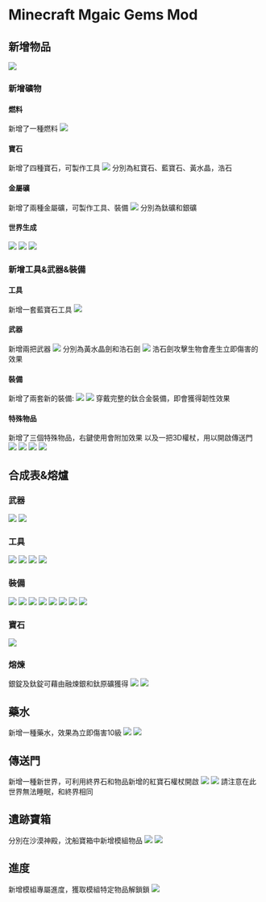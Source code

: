 # Minecraft Mgaic Gems Mod 
## 新增物品
![](https://hackmd.io/_uploads/HJk8Xx042.png )
### 新增礦物
#### 燃料
新增了一種燃料
![](https://hackmd.io/_uploads/HkvAx50V2.png)
#### 寶石
新增了四種寶石，可製作工具
![](https://hackmd.io/_uploads/S1ZNIbAV2.png)
分別為紅寶石、藍寶石、黃水晶，浩石
#### 金屬礦
新增了兩種金屬礦，可製作工具、裝備
![](https://hackmd.io/_uploads/BkTLSb0N2.png)
分別為鈦礦和銀礦
#### 世界生成
![](https://hackmd.io/_uploads/rJytKbR43.png)
![](https://hackmd.io/_uploads/HkUatZ0V2.png)
![](https://hackmd.io/_uploads/SyI6Fb0E2.png)
### 新增工具&武器&裝備
#### 工具
新增一套藍寶石工具
![](https://hackmd.io/_uploads/SyyJ6YRNn.png)
#### 武器
新增兩把武器
![](https://hackmd.io/_uploads/rkxe0F0En.png)
分別為黃水晶劍和浩石劍
![](https://hackmd.io/_uploads/Hk7LpWCN2.png)
浩石劍攻擊生物會產生立即傷害的效果
#### 裝備
新增了兩套新的裝備:
![](https://hackmd.io/_uploads/r1PU4eC4n.png)
![](https://hackmd.io/_uploads/H1DIEgCV3.png)
穿戴完整的鈦合金裝備，即會獲得韌性效果
#### 特殊物品
新增了三個特殊物品，右鍵使用會附加效果
以及一把3D權杖，用以開啟傳送門
![](https://hackmd.io/_uploads/BkoQRFCV2.png)
![](https://hackmd.io/_uploads/SkUVlWCE3.png)
![](https://hackmd.io/_uploads/HJvNl-A42.png)
![](https://hackmd.io/_uploads/rJL4lWA42.png)
## 合成表&熔爐
### 武器
![](https://hackmd.io/_uploads/SJ_GRlRNn.png)
![](https://hackmd.io/_uploads/ry_fRl0V3.png)
### 工具
![](https://hackmd.io/_uploads/HJRS1-C42.png)
![](https://hackmd.io/_uploads/SyRSybRN3.png)
![](https://hackmd.io/_uploads/H1ABy-CEn.png)
![](https://hackmd.io/_uploads/ryAHy-RE2.png)
### 裝備
![](https://hackmd.io/_uploads/S1PjCgR42.png)
![](https://hackmd.io/_uploads/HyvsCxCNh.png)
![](https://hackmd.io/_uploads/BJvi0g0Vh.png)
![](https://hackmd.io/_uploads/BJDjCeR4h.png)
![](https://hackmd.io/_uploads/SkLbNWRV2.png)
![](https://hackmd.io/_uploads/S1Ib4-AEn.png)
![](https://hackmd.io/_uploads/S1I-NbAE3.png)
![](https://hackmd.io/_uploads/rJ8ZNZAVn.png)
### 寶石
![](https://hackmd.io/_uploads/S1aHgTJH3.png)
### 熔煉
銀錠及鈦錠可藉由融煉銀和鈦原礦獲得
![](https://hackmd.io/_uploads/B1EtaFA43.png)
![](https://hackmd.io/_uploads/HyBFTY0Eh.png)
## 藥水
新增一種藥水，效果為立即傷害10級
![](https://hackmd.io/_uploads/rJKL1cCEn.png)
![](https://hackmd.io/_uploads/Sy58y5CVn.png)
## 傳送門
新增一種新世界，可利用終界石和物品新增的紅寶石權杖開啟
![](https://hackmd.io/_uploads/BJtl8eR42.png)
![](https://hackmd.io/_uploads/B1azeqRVh.png)
請注意在此世界無法睡眠，和終界相同
## 遺跡寶箱
分別在沙漠神殿，沈船寶箱中新增模組物品
![](https://hackmd.io/_uploads/ByOZ-9R4h.png)
![](https://hackmd.io/_uploads/SyOZ-c0E3.png)
## 進度
新增模組專屬進度，獲取模組特定物品解鎖鎖
![](https://hackmd.io/_uploads/rkebAe0N2.png)



